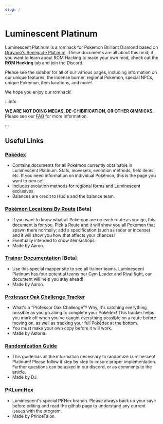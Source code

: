 ```yaml
---
slug: /
---
```


# Luminescent Platinum

Luminescent Platinum is a romhack for Pokemon Brilliant Diamond based on [Drayano's Renegade Platinum](https://pokehacking.com/fangames/renegade-platinum/). These documents are all about this mod; if you want to learn about ROM Hacking to make your own mod, check out the **ROM Hacking** tab and join the Discord.

Please see the sidebar for all of our various pages, including information on our unique features, the incense burner, regional Pokémon, special NPCs, unique Pokémon, item locations, and more! 

We hope you enjoy our romhack!

:::info

**WE ARE NOT DOING MEGAS, DE-CHIBIFICATION, OR OTHER GIMMICKS**. Please see our [FAQ](/faq.md) for more information.

:::

## Useful Links

### [Pokédex](https://luminescent.team/pokedex)

- Contains documents for all Pokémon currently obtainable in Luminescent Platinum. Stats, movesets, evolution methods, held items, etc. If you need information on individual Pokémon, this is the page you want to peruse!
- Includes evolution methods for regional forms and Luminescent exclusives.
- Balances are credit to Hudie and the balance team.

### [Pokémon Locations By Route](https://luminescent.team/mapper) [Beta]

- If you want to know what all Pokémon are on each route as you go, this document is for you. Pick a Route and it will show you all Pokémon that spawn there normally; add a specification (such as radar or incense) and it will show you how that affects your chances!
- Eventually intended to show items/shops.
- Made by Aaron.

### [Trainer Documentation](https://luminescent.team/mapper) [Beta]

- Use this special mapper site to see all trainer teams. Luminescent Platinum has four potential teams per Gym Leader and Rival fight, our document will help you stay ahead!
- Made by Aaron.

### [Professor Oak Challenge Tracker](https://docs.google.com/spreadsheets/d/133FFeo8GooaxUnlbInP5TL-bEwhwB2bMoxhqLdfEl94/edit#gid=1663592077)

- What's a "Professor Oak Challenge"? Why, it's catching everything possible as you go along to complete your Pokédex! This tracker helps you mark off when you've caught everything possible on a route before moving on, as well as tracking your full Pokédex at the bottom.
- You must make your own copy before it will work.
- Made by Astoria.

### [Randomization Guide](https://www.nexusmods.com/pokemonbdsp/articles/3)
- This guide has all the information necessary to randomize Luminescent Platinum! Please follow it step by step to ensure proper implementation. Further questions can be asked in our discord, or as comments to the article.
- Made by DJ.

### [PKLumiHex](https://github.com/TalonSabre/PKLumiHex)
- Luminescent's special PKHex branch. Please always back up your save before editing and read the github page to understand any current issues with the program.
- Made by PrinceTalon.
